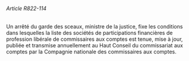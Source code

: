###### Article R822-114

Un arrêté du garde des sceaux, ministre de la justice, fixe les conditions dans lesquelles la liste des sociétés de participations financières de profession libérale de commissaires aux comptes est tenue, mise à jour, publiée et transmise annuellement au Haut Conseil du commissariat aux comptes par la Compagnie nationale des commissaires aux comptes.

